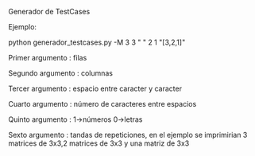 Generador de TestCases

Ejemplo:

python generador_testcases.py -M 3 3 " " 2 1 "[3,2,1]"

Primer  argumento  : filas

Segundo argumento  : columnas

Tercer  argumento  : espacio entre caracter y caracter

Cuarto  argumento  : número de caracteres entre espacios

Quinto  argumento  : 1->números 0->letras

Sexto   argumento  : tandas de repeticiones, en el ejemplo se imprimirian 3 matrices de 3x3,2 matrices de 3x3 y una matriz de 3x3





